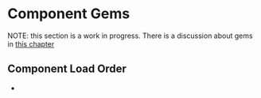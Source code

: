 # Component Gems

NOTE: this section is a work in progress. There is a discussion about gems in [this chapter]("../docs/lib.html")

## Component Load Order

-

